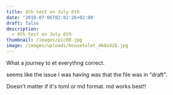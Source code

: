 ```yaml
---
title: 4th test on July 6th
date: '2018-07-06T02:02:26+02:00'
draft: false
description:
  - 4th test on July 6th
thumbnail: /images/pic08.jpg
image: /images/uploads/housetolet_468x428.jpg
---
```

What a journey to et everythng correct.

seems like the issue I was having was that the file was in "draft".

Doesn't matter if it's toml or md format. md works best!!

